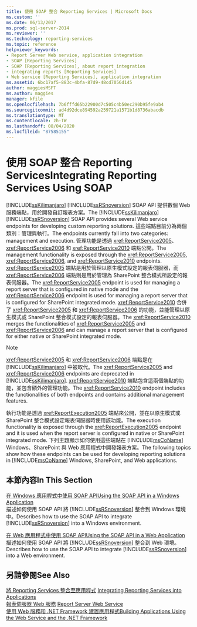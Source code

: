 ```yaml
---
title: 使用 SOAP 整合 Reporting Services | Microsoft Docs
ms.custom: ''
ms.date: 06/13/2017
ms.prod: sql-server-2014
ms.reviewer: ''
ms.technology: reporting-services
ms.topic: reference
helpviewer_keywords:
- Report Server Web service, application integration
- SOAP [Reporting Services]
- SOAP [Reporting Services], about report integration
- integrating reports [Reporting Services]
- Web service [Reporting Services], application integration
ms.assetid: 6bc17af5-883c-4bfa-87d9-48cd7056d145
author: maggiesMSFT
ms.author: maggies
manager: kfile
ms.openlocfilehash: 7b6fffd65b22900d7c505c4b50ec290b95fe9ab4
ms.sourcegitcommit: ad4d92dce894592a259721a1571b1d8736abacdb
ms.translationtype: MT
ms.contentlocale: zh-TW
ms.lasthandoff: 08/04/2020
ms.locfileid: "87585155"
---
```

# <a name="integrating-reporting-services-using-soap"></a><span data-ttu-id="3d9ee-102">使用 SOAP 整合 Reporting Services</span><span class="sxs-lookup"><span data-stu-id="3d9ee-102">Integrating Reporting Services Using SOAP</span></span>
  <span data-ttu-id="3d9ee-103">[!INCLUDE[ssKilimanjaro](../../includes/sskilimanjaro-md.md)] [!INCLUDE[ssRSnoversion](../../includes/ssrsnoversion-md.md)] SOAP API 提供數個 Web 服務端點，用於開發自訂報表方案。</span><span class="sxs-lookup"><span data-stu-id="3d9ee-103">The [!INCLUDE[ssKilimanjaro](../../includes/sskilimanjaro-md.md)] [!INCLUDE[ssRSnoversion](../../includes/ssrsnoversion-md.md)] SOAP API provides several Web service endpoints for developing custom reporting solutions.</span></span> <span data-ttu-id="3d9ee-104">這些端點目前分為兩個類別：管理與執行。</span><span class="sxs-lookup"><span data-stu-id="3d9ee-104">The endpoints currently fall into two categories: management and execution.</span></span> <span data-ttu-id="3d9ee-105">管理功能是透過 <xref:ReportService2005>、<xref:ReportService2006> 和 <xref:ReportService2010> 端點公開。</span><span class="sxs-lookup"><span data-stu-id="3d9ee-105">The management functionality is exposed through the <xref:ReportService2005>, <xref:ReportService2006>, and <xref:ReportService2010> endpoints.</span></span> <span data-ttu-id="3d9ee-106"><xref:ReportService2005> 端點是用於管理以原生模式設定的報表伺服器，而 <xref:ReportService2006> 端點則是用於管理為 SharePoint 整合模式所設定的報表伺服器。</span><span class="sxs-lookup"><span data-stu-id="3d9ee-106">The <xref:ReportService2005> endpoint is used for managing a report server that is configured in native mode and the <xref:ReportService2006> endpoint is used for managing a report server that is configured for SharePoint integrated mode.</span></span> <span data-ttu-id="3d9ee-107"><xref:ReportService2010> 合併了 <xref:ReportService2005> 和 <xref:ReportService2006> 的功能，並能管理以原生模式或 SharePoint 整合模式設定的報表伺服器。</span><span class="sxs-lookup"><span data-stu-id="3d9ee-107">The <xref:ReportService2010> merges the functionalities of <xref:ReportService2005> and <xref:ReportService2006> and can manage a report server that is configured for either native or SharePoint integrated mode.</span></span>  
  
> [!NOTE]  
>  <span data-ttu-id="3d9ee-108"><xref:ReportService2005> 和 <xref:ReportService2006> 端點是在 [!INCLUDE[ssKilimanjaro](../../includes/sskilimanjaro-md.md)] 中被取代。</span><span class="sxs-lookup"><span data-stu-id="3d9ee-108">The <xref:ReportService2005> and <xref:ReportService2006> endpoints are deprecated in [!INCLUDE[ssKilimanjaro](../../includes/sskilimanjaro-md.md)].</span></span> <span data-ttu-id="3d9ee-109"><xref:ReportService2010> 端點包含這兩個端點的功能，並包含額外的管理功能。</span><span class="sxs-lookup"><span data-stu-id="3d9ee-109">The <xref:ReportService2010> endpoint includes the functionalities of both endpoints and contains additional management features.</span></span>  
  
 <span data-ttu-id="3d9ee-110">執行功能是透過 <xref:ReportExecution2005> 端點來公開，並在以原生模式或 SharePoint 整合模式設定報表伺服器時使用該功能。</span><span class="sxs-lookup"><span data-stu-id="3d9ee-110">The execution functionality is exposed through the <xref:ReportExecution2005> endpoint and it is used when the report server is configured in native or SharePoint integrated mode.</span></span> <span data-ttu-id="3d9ee-111">下列主題顯示如何使用這些端點在 [!INCLUDE[msCoName](../../includes/msconame-md.md)] Windows、SharePoint 與 Web 應用程式中開發報表方案。</span><span class="sxs-lookup"><span data-stu-id="3d9ee-111">The following topics show how these endpoints can be used for developing reporting solutions in [!INCLUDE[msCoName](../../includes/msconame-md.md)] Windows, SharePoint, and Web applications.</span></span>  
  
## <a name="in-this-section"></a><span data-ttu-id="3d9ee-112">本節內容</span><span class="sxs-lookup"><span data-stu-id="3d9ee-112">In This Section</span></span>  
 [<span data-ttu-id="3d9ee-113">在 Windows 應用程式中使用 SOAP API</span><span class="sxs-lookup"><span data-stu-id="3d9ee-113">Using the SOAP API in a Windows Application</span></span>](integrating-reporting-services-using-soap-windows-application.md)  
 <span data-ttu-id="3d9ee-114">描述如何使用 SOAP API 將 [!INCLUDE[ssRSnoversion](../../includes/ssrsnoversion-md.md)] 整合到 Windows 環境中。</span><span class="sxs-lookup"><span data-stu-id="3d9ee-114">Describes how to use the SOAP API to integrate [!INCLUDE[ssRSnoversion](../../includes/ssrsnoversion-md.md)] into a Windows environment.</span></span>  
  
 [<span data-ttu-id="3d9ee-115">在 Web 應用程式中使用 SOAP API</span><span class="sxs-lookup"><span data-stu-id="3d9ee-115">Using the SOAP API in a Web Application</span></span>](integrating-reporting-services-using-soap-web-application.md)  
 <span data-ttu-id="3d9ee-116">描述如何使用 SOAP API 將 [!INCLUDE[ssRSnoversion](../../includes/ssrsnoversion-md.md)] 整合到 Web 環境。</span><span class="sxs-lookup"><span data-stu-id="3d9ee-116">Describes how to use the SOAP API to integrate [!INCLUDE[ssRSnoversion](../../includes/ssrsnoversion-md.md)] into a Web environment.</span></span>  
  
## <a name="see-also"></a><span data-ttu-id="3d9ee-117">另請參閱</span><span class="sxs-lookup"><span data-stu-id="3d9ee-117">See Also</span></span>  
 <span data-ttu-id="3d9ee-118">[將 Reporting Services 整合至應用程式](../application-integration/integrating-reporting-services-into-applications.md) </span><span class="sxs-lookup"><span data-stu-id="3d9ee-118">[Integrating Reporting Services into Applications](../application-integration/integrating-reporting-services-into-applications.md) </span></span>  
 <span data-ttu-id="3d9ee-119">[報表伺服器 Web 服務](../report-server-web-service/report-server-web-service.md) </span><span class="sxs-lookup"><span data-stu-id="3d9ee-119">[Report Server Web Service](../report-server-web-service/report-server-web-service.md) </span></span>  
 [<span data-ttu-id="3d9ee-120">使用 Web 服務和 .NET Framework 建置應用程式</span><span class="sxs-lookup"><span data-stu-id="3d9ee-120">Building Applications Using the Web Service and the .NET Framework</span></span>](../report-server-web-service/net-framework/building-applications-using-the-web-service-and-the-net-framework.md)  
  
  
